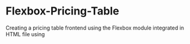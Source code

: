 # Flexbox-Pricing-Table
Creating a pricing table frontend using the Flexbox module integrated in HTML file using <style> tag
